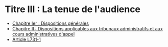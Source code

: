 # Titre III : La tenue de l'audience

- [Chapitre Ier : Dispositions générales](chapitre-ier)
- [Chapitre II : Dispositions applicables aux tribunaux    administratifs et aux cours administratives d'appel](chapitre-ii)
- [Article L731-1](article-l731-1.md)
